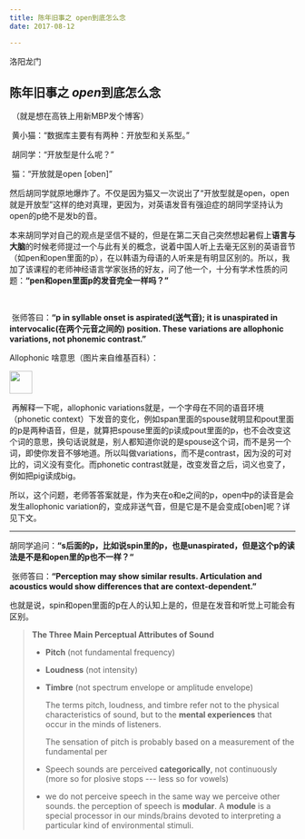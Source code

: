 ```yaml
---
title: 陈年旧事之 open到底怎么念
date: 2017-08-12 

---
```

洛阳龙门

## 陈年旧事之 *open*到底怎么念

​	（就是想在高铁上用新MBP发个博客）

​	黄小猫：“数据库主要有有两种：开放型和关系型。”

​	胡同学：“开放型是什么呢？”

​	猫：“开放就是open [oben]”

​	然后胡同学就原地爆炸了。不仅是因为猫又一次说出了“开放型就是open，open就是开放型”这样的绝对真理，更因为，对英语发音有强迫症的胡同学坚持认为open的p绝不是发b的音。

​	本来胡同学对自己的观点是坚信不疑的，但是在第二天自己突然想起暑假上**语言与大脑**的时候老师提过一个与此有关的概念，说着中国人听上去毫无区别的英语音节（如pen和open里面的p），在以韩语为母语的人听来是有明显区别的。所以，我加了该课程的老师神经语言学家张扬的好友，问了他一个，十分有学术性质的问题：**“pen和open里面p的发音完全一样吗？”**

​	<!--先解释一下我为什么不直接问“open里面的p是不是发b的音”——因为这本身就是个很不严谨的问题，“b的音”只是一种为了形容p的发音而用的近似的说法。那为什么不问“open”里的p是不是爆破音呢？因为不想班门弄斧，自己实在是不知道爆破音算不算一个严谨的发音类别。-->

​	张师答曰：**“p in syllable onset is aspirated(送气音); it is unaspirated in intervocalic(在两个元音之间的) position. These variations are allophonic variations, not phonemic contrast.”**

Allophonic 啥意思（图片来自维基百科）：

<img src="https://en.wikipedia.org/wiki/Allophone#/media/File:Phoneme-allophone-determination-chart.svg" style="height:40px" />

​	再解释一下呢，allophonic variations就是，一个字母在不同的语音环境（phonetic context）下发音的变化，例如span里面的spouse就明显和pout里面的p是两种语音，但是，就算把spouse里面的p读成pout里面的p，也不会改变这个词的意思，换句话说就是，别人都知道你说的是spouse这个词，而不是另一个词，即使你发音不够地道。所以叫做variations，而不是contrast，因为没的可对比的，词义没有变化。而phonetic contrast就是，改变发音之后，词义也变了，例如把pig读成big。

​	所以，这个问题，老师答答案就是，作为夹在o和e之间的p，open中p的读音是会发生allophonic variation的，变成非送气音，但是它是不是会变成[oben]呢？详见下文。

---

​	胡同学追问：**“s后面的p，比如说spin里的p，也是unaspirated，但是这个p的读法是不是和open里的p也不一样？“**

​	张师答曰：**“Perception may show similar results. Articulation and acoustics would show differences that are context-dependent.”**

​	也就是说，spin和open里面的p在人的认知上是的，但是在发音和听觉上可能会有区别。



>  **The Three Main Perceptual Attributes of Sound**
>
>  - **Pitch**  (not fundamental frequency)
>
>  - **Loudness** (not intensity)
>
>  - **Timbre** (not spectrum envelope or amplitude envelope)
>
>    The terms pitch, loudness, and timbre refer not to the physical characteristics of sound, but to the **mental experiences** that occur in the minds of listeners.
>     ​
>
>    The sensation of pitch is probably based on a measurement of the fundamental per
>
>  - Speech sounds are perceived **categorically**, not continuously (more so for plosive stops --- less so for vowels)
>
>  - we do not perceive speech in the same way we perceive other sounds. the perception of speech is **modular**. A **module** is a special processor in our minds/brains devoted to interpreting a particular kind of environmental stimuli.
